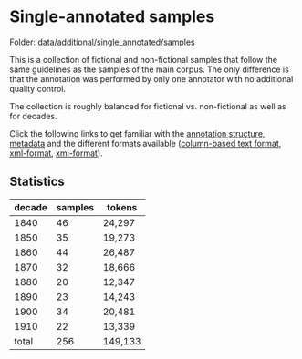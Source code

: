 # Single-annotated samples

Folder: [data/additional/single_annotated/samples](../../data/additional/single_annotated/samples)

This is a collection of fictional and non-fictional samples that follow the same guidelines as the samples of the main corpus. The only difference is that the annotation was performed by only one annotator with no additional quality control. 

The collection is roughly balanced for fictional vs. non-fictional as well as for decades. 

Click the following links to get familiar with the [annotation structure](annotation_structure.md), [metadata](metadata.md) and the different formats available ([column-based text format](column_based_text_format.md),  [xml-format](xml_format.md),  [xmi-format](xmi_format.md)).

## Statistics

| decade | samples | tokens |
|--------|---------|--------|
| 1840   | 46      | 24,297 |
| 1850   | 35      | 19,273 |
| 1860   | 44      | 26,487 |
| 1870   | 32      | 18,666 |
| 1880   | 20      | 12,347 |
| 1890   | 23      | 14,243 |
| 1900   | 34      | 20,481 |
| 1910   | 22      | 13,339 |
| total  | 256     | 149,133|


